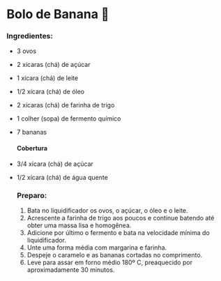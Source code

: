 # Bolo de Banana :banana:

### Ingredientes:

- 3 ovos

- 2 xícaras (chá) de açúcar

- 1 xícara (chá) de leite

- 1/2 xícara (chá) de óleo

- 2 xícaras (chá) de farinha de trigo

- 1 colher (sopa) de fermento químico

- 7 bananas

  #### **Cobertura**

- 3/4 xícara (chá) de açúcar

- 1/2 xícara (chá) de água quente

  ### Preparo:

  1. Bata no liquidificador os ovos, o açúcar, o óleo e o leite.
  2. Acrescente a farinha de trigo aos poucos e continue batendo até obter uma massa lisa e homogênea.
  3. Adicione por último o fermento e bata na velocidade mínima do liquidificador.
  4. Unte uma forma média com margarina e farinha.
  5. Despeje o caramelo e as bananas cortadas no comprimento.
  6. Leve para assar em forno médio 180º C, preaquecido por aproximadamente 30 minutos.

